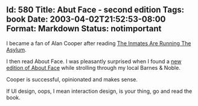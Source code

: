 Id: 580
Title: Abut Face - second edition
Tags: book
Date: 2003-04-02T21:52:53-08:00
Format: Markdown
Status: notimportant
--------------
I became a fan of Alan Cooper after reading [The Inmates Are Running The Asylum](http://www.amazon.com/exec/obidos/tg/detail/-/0672316498/).

I then read About Face. I was pleasantly surprised when I found a [new
edition of About Face](http://www.amazon.com/exec/obidos/tg/detail/-/0764526413/) while strolling through my local Barnes & Noble.

Cooper is successful, opinionated and makes sense.

If UI design, oops, I mean interaction design, is your thing, go and read the book.
